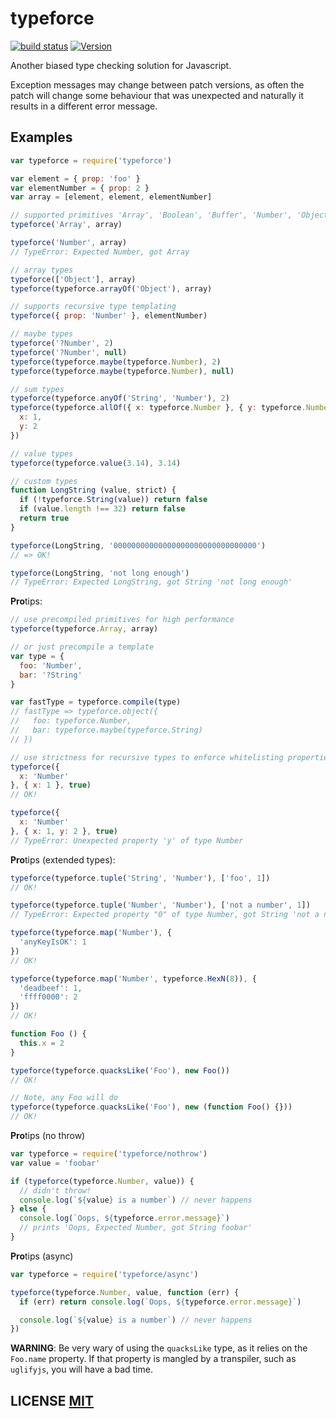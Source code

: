 # typeforce
[![build status](https://secure.travis-ci.org/dcousens/typeforce.png)](http://travis-ci.org/dcousens/typeforce)
[![Version](https://img.shields.io/npm/v/typeforce.svg)](https://www.npmjs.org/package/typeforce)

Another biased type checking solution for Javascript.

Exception messages may change between patch versions,  as often the patch will change some behaviour that was unexpected and naturally it results in a different error message.

## Examples

``` javascript
var typeforce = require('typeforce')

var element = { prop: 'foo' }
var elementNumber = { prop: 2 }
var array = [element, element, elementNumber]

// supported primitives 'Array', 'Boolean', 'Buffer', 'Number', 'Object', 'String'
typeforce('Array', array)

typeforce('Number', array)
// TypeError: Expected Number, got Array

// array types
typeforce(['Object'], array)
typeforce(typeforce.arrayOf('Object'), array)

// supports recursive type templating
typeforce({ prop: 'Number' }, elementNumber)

// maybe types
typeforce('?Number', 2)
typeforce('?Number', null)
typeforce(typeforce.maybe(typeforce.Number), 2)
typeforce(typeforce.maybe(typeforce.Number), null)

// sum types
typeforce(typeforce.anyOf('String', 'Number'), 2)
typeforce(typeforce.allOf({ x: typeforce.Number }, { y: typeforce.Number }), {
  x: 1,
  y: 2
})

// value types
typeforce(typeforce.value(3.14), 3.14)

// custom types
function LongString (value, strict) {
  if (!typeforce.String(value)) return false
  if (value.length !== 32) return false
  return true
}

typeforce(LongString, '00000000000000000000000000000000')
// => OK!

typeforce(LongString, 'not long enough')
// TypeError: Expected LongString, got String 'not long enough'
```

**Pro**tips:
``` javascript
// use precompiled primitives for high performance
typeforce(typeforce.Array, array)

// or just precompile a template
var type = {
  foo: 'Number',
  bar: '?String'
}

var fastType = typeforce.compile(type)
// fastType => typeforce.object({
//   foo: typeforce.Number,
//   bar: typeforce.maybe(typeforce.String)
// })

// use strictness for recursive types to enforce whitelisting properties
typeforce({
  x: 'Number'
}, { x: 1 }, true)
// OK!

typeforce({
  x: 'Number'
}, { x: 1, y: 2 }, true)
// TypeError: Unexpected property 'y' of type Number
```

**Pro**tips (extended types):
``` javascript
typeforce(typeforce.tuple('String', 'Number'), ['foo', 1])
// OK!

typeforce(typeforce.tuple('Number', 'Number'), ['not a number', 1])
// TypeError: Expected property "0" of type Number, got String 'not a number'

typeforce(typeforce.map('Number'), {
  'anyKeyIsOK': 1
})
// OK!

typeforce(typeforce.map('Number', typeforce.HexN(8)), {
  'deadbeef': 1,
  'ffff0000': 2
})
// OK!

function Foo () {
  this.x = 2
}

typeforce(typeforce.quacksLike('Foo'), new Foo())
// OK!

// Note, any Foo will do
typeforce(typeforce.quacksLike('Foo'), new (function Foo() {}))
// OK!
```

**Pro**tips (no throw)
``` javascript
var typeforce = require('typeforce/nothrow')
var value = 'foobar'

if (typeforce(typeforce.Number, value)) {
  // didn't throw!
  console.log(`${value} is a number`) // never happens
} else {
  console.log(`Oops, ${typeforce.error.message}`)
  // prints 'Oops, Expected Number, got String foobar'
}
```

**Pro**tips (async)
``` javascript
var typeforce = require('typeforce/async')

typeforce(typeforce.Number, value, function (err) {
  if (err) return console.log(`Oops, ${typeforce.error.message}`)

  console.log(`${value} is a number`) // never happens
})
```

**WARNING**: Be very wary of using the `quacksLike` type, as it relies on the `Foo.name` property.
If that property is mangled by a transpiler,  such as `uglifyjs`,  you will have a bad time.

## LICENSE [MIT](LICENSE)
